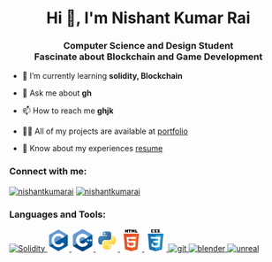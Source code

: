 <h1 align="center">Hi 👋, I'm Nishant Kumar Rai</h1>
<h3 align="center">Computer Science and Design Student <br> Fascinate about Blockchain and Game Development </h3>


- 🌱 I’m currently learning **solidity, Blockchain**

- 💬 Ask me about **gh**

- 📫 How to reach me **ghjk**

- 👨‍💻 All of my projects are available at [portfolio](working)

- 📄 Know about my experiences [resume](ghj)


<h3 align="left">Connect with me:</h3>
<p align="left">
<a href="https://twitter.com/nishantkumarai" target="blank"><img align="center" src="https://raw.githubusercontent.com/rahuldkjain/github-profile-readme-generator/master/src/images/icons/Social/twitter.svg" alt="nishantkumarai" height="30" width="40" /></a>
<a href="https://linkedin.com/in/nishantkumarai" target="blank"><img align="center" src="https://raw.githubusercontent.com/rahuldkjain/github-profile-readme-generator/master/src/images/icons/Social/linked-in-alt.svg" alt="nishantkumarai" height="30" width="40" /></a>
<!--
<a href="https://stackoverflow.com/users/18296074" target="blank"><img align="center" src="https://raw.githubusercontent.com/rahuldkjain/github-profile-readme-generator/master/src/images/icons/Social/stack-overflow.svg" alt="18296074" height="30" width="40" /></a>
<a href="https://instagram.com/nishantkumarai" target="blank"><img align="center" src="https://raw.githubusercontent.com/rahuldkjain/github-profile-readme-generator/master/src/images/icons/Social/instagram.svg" alt="nishantkumarai" height="30" width="40" /></a>
<a href="https://www.codechef.com/users/nishantkumarai" target="blank"><img align="center" src="https://cdn.jsdelivr.net/npm/simple-icons@3.1.0/icons/codechef.svg" alt="nishantkumarai" height="30" width="40" /></a>
<a href="https://www.hackerrank.com/nishantkumarai" target="blank"><img align="center" src="https://raw.githubusercontent.com/rahuldkjain/github-profile-readme-generator/master/src/images/icons/Social/hackerrank.svg" alt="nishantkumarai" height="30" width="40" /></a>
<a href="https://codeforces.com/profile/nishantkumarai" target="blank"><img align="center" src="https://raw.githubusercontent.com/rahuldkjain/github-profile-readme-generator/master/src/images/icons/Social/codeforces.svg" alt="nishantkumarai" height="30" width="40" /></a>
<a href="https://www.leetcode.com/nishantkumarai" target="blank"><img align="center" src="https://raw.githubusercontent.com/rahuldkjain/github-profile-readme-generator/master/src/images/icons/Social/leet-code.svg" alt="nishantkumarai" height="30" width="40" /></a>
<a href="https://www.hackerearth.com/nishantkumarai" target="blank"><img align="center" src="https://raw.githubusercontent.com/rahuldkjain/github-profile-readme-generator/master/src/images/icons/Social/hackerearth.svg" alt="nishantkumarai" height="30" width="40" /></a>
<a href="https://auth.geeksforgeeks.org/user/nishantkumarai" target="blank"><img align="center" src="https://raw.githubusercontent.com/rahuldkjain/github-profile-readme-generator/master/src/images/icons/Social/geeks-for-geeks.svg" alt="nishantkumarai" height="30" width="40" /></a>
<a href="https://www.topcoder.com/members/nishantkumarai" target="blank"><img align="center" src="https://raw.githubusercontent.com/rahuldkjain/github-profile-readme-generator/master/src/images/icons/Social/topcoder.svg" alt="nishantkumarai" height="30" width="40" /></a>
-->
</p>

<h3 align="left">Languages and Tools:</h3>
<p align="left"> 
<a href="https://https://docs.soliditylang.org/" target="_blank" rel="noreferrer"> <img src="https://miro.medium.com/max/4000/0*yqbRInqX0ZRUlVS0" alt="Solidity" width="40" height="40"/> </a>
<a href="https://www.cprogramming.com/" target="_blank" rel="noreferrer"> <img src="https://raw.githubusercontent.com/devicons/devicon/master/icons/c/c-original.svg" alt="c" width="40" height="40"/> </a> 
<a href="https://www.cprogramming.com/" target="_blank" rel="noreferrer"> <img src="https://raw.githubusercontent.com/devicons/devicon/master/icons/cplusplus/cplusplus-original.svg" alt="c++" width="40" height="40"/> </a> 
<a href="https://www.python.org" target="_blank" rel="noreferrer"> <img src="https://raw.githubusercontent.com/devicons/devicon/master/icons/python/python-original.svg" alt="python" width="40" height="40"/> </a> 
<a href="https://www.w3.org/html/" target="_blank" rel="noreferrer"> <img src="https://raw.githubusercontent.com/devicons/devicon/master/icons/html5/html5-original-wordmark.svg" alt="html5" width="40" height="40"/> </a> 
<a href="https://www.w3schools.com/css/" target="_blank" rel="noreferrer"> <img src="https://raw.githubusercontent.com/devicons/devicon/master/icons/css3/css3-original-wordmark.svg" alt="css3" width="40" height="40"/> </a> 
<a href="https://git-scm.com/" target="_blank" rel="noreferrer"> <img src="https://www.vectorlogo.zone/logos/git-scm/git-scm-icon.svg" alt="git" width="40" height="40"/> </a> 
<a href="https://www.blender.org/" target="_blank" rel="noreferrer"> <img src="https://download.blender.org/branding/community/blender_community_badge_white.svg" alt="blender" width="40" height="40"/> </a> 
<a href="https://unrealengine.com/" target="_blank" rel="noreferrer"> <img src="https://raw.githubusercontent.com/kenangundogan/fontisto/036b7eca71aab1bef8e6a0518f7329f13ed62f6b/icons/svg/brand/unreal-engine.svg" alt="unreal" width="40" height="40"/> </a> 
</p>
